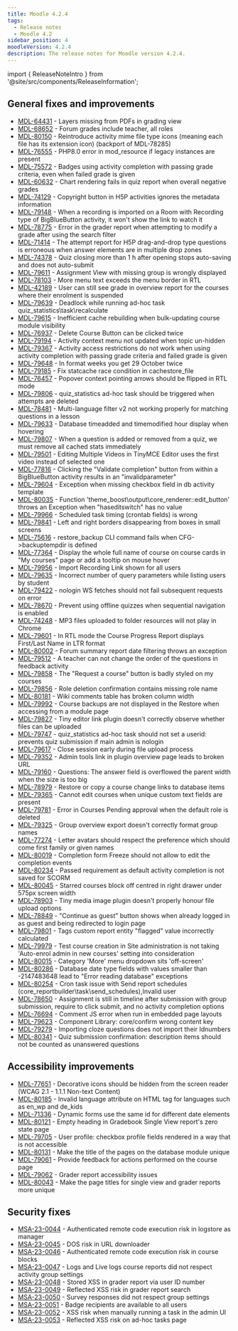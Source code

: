 ```yaml
---
title: Moodle 4.2.4
tags:
  - Release notes
  - Moodle 4.2
sidebar_position: 4
moodleVersion: 4.2.4
description: The release notes for Moodle version 4.2.4.
---
```


import { ReleaseNoteIntro } from '@site/src/components/ReleaseInformation';

<ReleaseNoteIntro releaseName={frontMatter.moodleVersion} />

## General fixes and improvements
<!-- cspell:disable -->
- [MDL-64431](https://tracker.moodle.org/browse/MDL-64431) - Layers missing from PDFs in grading view
- [MDL-68652](https://tracker.moodle.org/browse/MDL-68652) - Forum grades include teacher, all roles
- [MDL-80150](https://tracker.moodle.org/browse/MDL-80150) - Reintroduce activity mime file type icons (meaning each file has its extension icon) (backport of MDL-78285)
- [MDL-76555](https://tracker.moodle.org/browse/MDL-76555) - PHP8.0 error in mod_resource if legacy instances are present
- [MDL-75572](https://tracker.moodle.org/browse/MDL-75572) - Badges using activity completion with passing grade criteria, even when failed grade is given
- [MDL-60632](https://tracker.moodle.org/browse/MDL-60632) - Chart rendering fails in quiz report when overall negative grades
- [MDL-74129](https://tracker.moodle.org/browse/MDL-74129) - Copyright button in H5P activities ignores the metadata information
- [MDL-79148](https://tracker.moodle.org/browse/MDL-79148) - When a recording is imported on a Room with Recording type of BigBlueButton activity, it won't show the link to watch it
- [MDL-78775](https://tracker.moodle.org/browse/MDL-78775) - Error in the grader report when attempting to modify a grade after using the search filter
- [MDL-71414](https://tracker.moodle.org/browse/MDL-71414) - The attempt report for H5P drag-and-drop type questions is erroneous when answer elements are in multiple drop zones
- [MDL-74378](https://tracker.moodle.org/browse/MDL-74378) - Quiz closing more than 1 h after opening stops auto-saving and does not auto-submit
- [MDL-79611](https://tracker.moodle.org/browse/MDL-79611) - Assignment View with missing group is wrongly displayed
- [MDL-78103](https://tracker.moodle.org/browse/MDL-78103) - More menu text exceeds the menu border in RTL
- [MDL-42189](https://tracker.moodle.org/browse/MDL-42189) - User can still see grade in overview report for the courses where their enrolment is suspended
- [MDL-79639](https://tracker.moodle.org/browse/MDL-79639) - Deadlock while running ad-hoc task quiz_statistics\task\recalculate
- [MDL-79615](https://tracker.moodle.org/browse/MDL-79615) - Inefficient cache rebuilding when bulk-updating course module visibility
- [MDL-76937](https://tracker.moodle.org/browse/MDL-76937) - Delete Course Button can be clicked twice
- [MDL-79194](https://tracker.moodle.org/browse/MDL-79194) - Activity context menu not updated when topic un-hidden
- [MDL-79367](https://tracker.moodle.org/browse/MDL-79367) - Activity access restrictions do not work when using activity completion with passing grade criteria and failed grade is given
- [MDL-79648](https://tracker.moodle.org/browse/MDL-79648) - In format weeks you get 29 October twice
- [MDL-79185](https://tracker.moodle.org/browse/MDL-79185) - Fix statcache race condition in cachestore_file
- [MDL-76457](https://tracker.moodle.org/browse/MDL-76457) - Popover context pointing arrows should be flipped in RTL mode
- [MDL-79806](https://tracker.moodle.org/browse/MDL-79806) - quiz_statistics ad-hoc task should be triggered when attempts are deleted
- [MDL-78481](https://tracker.moodle.org/browse/MDL-78481) - Multi-language filter v2 not working properly for matching questions in a lesson
- [MDL-79633](https://tracker.moodle.org/browse/MDL-79633) - Database timeadded and timemodified hour display when hovering
- [MDL-79807](https://tracker.moodle.org/browse/MDL-79807) - When a question is added or removed from a quiz, we must remove all cached stats immediately
- [MDL-79501](https://tracker.moodle.org/browse/MDL-79501) - Editing Multiple Videos in TinyMCE Editor uses the first video instead of selected one
- [MDL-77816](https://tracker.moodle.org/browse/MDL-77816) - Clicking the "Validate completion" button from within a BigBlueButton activity results in an "invalidparameter"
- [MDL-79604](https://tracker.moodle.org/browse/MDL-79604) - Exception when missing checkbox field in db activity template
- [MDL-80035](https://tracker.moodle.org/browse/MDL-80035) - Function 'theme_boost\output\core_renderer::edit_button' throws an Exception when "haseditswitch" has no value
- [MDL-79966](https://tracker.moodle.org/browse/MDL-79966) - Scheduled task timing (crontab fields) is wrong
- [MDL-79841](https://tracker.moodle.org/browse/MDL-79841) - Left and right borders disappearing from boxes in small screens
- [MDL-75616](https://tracker.moodle.org/browse/MDL-75616) - restore_backup CLI command fails when CFG->backuptempdir is defined
- [MDL-77364](https://tracker.moodle.org/browse/MDL-77364) - Display the whole full name of course on course cards in "My courses" page or add a tooltip on mouse hover
- [MDL-79956](https://tracker.moodle.org/browse/MDL-79956) - Import Recording Link shown for all users
- [MDL-79635](https://tracker.moodle.org/browse/MDL-79635) - Incorrect number of query parameters while listing users by student
- [MDL-79422](https://tracker.moodle.org/browse/MDL-79422) - nologin WS fetches should not fail subsequent requests on error
- [MDL-78670](https://tracker.moodle.org/browse/MDL-78670) - Prevent using offline quizzes when sequential navigation is enabled
- [MDL-74248](https://tracker.moodle.org/browse/MDL-74248) - MP3 files uploaded to folder resources will not play in Chrome
- [MDL-79601](https://tracker.moodle.org/browse/MDL-79601) - In RTL mode the Course Progress Report displays First/Last Name in LTR format
- [MDL-80002](https://tracker.moodle.org/browse/MDL-80002) - Forum summary report date filtering throws an exception
- [MDL-79512](https://tracker.moodle.org/browse/MDL-79512) - A teacher can not change the order of the questions in feedback activity
- [MDL-79858](https://tracker.moodle.org/browse/MDL-79858) - The "Request a course" button is badly styled on my courses
- [MDL-79856](https://tracker.moodle.org/browse/MDL-79856) - Role deletion confirmation contains missing role name
- [MDL-80181](https://tracker.moodle.org/browse/MDL-80181) - Wiki comments table has broken column width
- [MDL-79992](https://tracker.moodle.org/browse/MDL-79992) - Course backups are not displayed in the Restore when accessing from a module page
- [MDL-79827](https://tracker.moodle.org/browse/MDL-79827) - Tiny editor link plugin doesn't correctly observe whether files can be uploaded
- [MDL-79747](https://tracker.moodle.org/browse/MDL-79747) - quiz_statistics ad-hoc task should not set a userid: prevents quiz submission if main admin is nologin
- [MDL-79617](https://tracker.moodle.org/browse/MDL-79617) - Close session early during file upload process
- [MDL-79352](https://tracker.moodle.org/browse/MDL-79352) - Admin tools link in plugin overview page leads to broken URL
- [MDL-79160](https://tracker.moodle.org/browse/MDL-79160) - Questions: The answer field is overflowed the parent width when the size is too big
- [MDL-78979](https://tracker.moodle.org/browse/MDL-78979) - Restore or copy a course change links to database items
- [MDL-79365](https://tracker.moodle.org/browse/MDL-79365) - Cannot edit courses when unique custom text fields are present
- [MDL-79781](https://tracker.moodle.org/browse/MDL-79781) - Error in Courses Pending approval when the default role is deleted
- [MDL-79325](https://tracker.moodle.org/browse/MDL-79325) - Group overview export doesn't correctly format group names
- [MDL-77274](https://tracker.moodle.org/browse/MDL-77274) - Letter avatars should respect the preference which should come first family or given names
- [MDL-80019](https://tracker.moodle.org/browse/MDL-80019) - Completion form Freeze should not allow to edit the completion events
- [MDL-80234](https://tracker.moodle.org/browse/MDL-80234) - Passed requirement as default activity completion is not saved for SCORM
- [MDL-80045](https://tracker.moodle.org/browse/MDL-80045) - Starred courses block off centred in right drawer under 575px screen width
- [MDL-78903](https://tracker.moodle.org/browse/MDL-78903) - Tiny media image plugin doesn't properly honour file upload options
- [MDL-78849](https://tracker.moodle.org/browse/MDL-78849) - "Continue as guest" button shows when already logged in as guest and being redirected to login page
- [MDL-79801](https://tracker.moodle.org/browse/MDL-79801) - Tags custom report entity "flagged" value incorrectly calculated
- [MDL-79979](https://tracker.moodle.org/browse/MDL-79979) - Test course creation in Site administration is not taking 'Auto-enrol admin in new courses' setting into consideration
- [MDL-80015](https://tracker.moodle.org/browse/MDL-80015) - Category 'More' menu dropdown sits 'off-screen'
- [MDL-80286](https://tracker.moodle.org/browse/MDL-80286) - Database date type fields with values smaller than -2147483648 lead to "Error reading database" exceptions
- [MDL-80254](https://tracker.moodle.org/browse/MDL-80254) - Cron task issue with Send report schedules (core_reportbuilder\task\send_schedules),Invalid user
- [MDL-78650](https://tracker.moodle.org/browse/MDL-78650) - Assignment is still in timeline after submission with group submission, require to click submit, and no activity completion options
- [MDL-76694](https://tracker.moodle.org/browse/MDL-76694) - Comment JS error when run in embedded page layouts
- [MDL-79623](https://tracker.moodle.org/browse/MDL-79623) - Component Library: core/confirm wrong content key
- [MDL-79279](https://tracker.moodle.org/browse/MDL-79279) - Importing cloze questions does not import their Idnumbers
- [MDL-80341](https://tracker.moodle.org/browse/MDL-80341) - Quiz submission confirmation: description items should not be counted as unanswered questions
<!-- cspell:enable -->

## Accessibility improvements
<!-- cspell:disable -->
- [MDL-77651](https://tracker.moodle.org/browse/MDL-77651) - Decorative icons should be hidden from the screen reader (WCAG 2.1 - 1.1.1 Non-text Content)
- [MDL-80185](https://tracker.moodle.org/browse/MDL-80185) - Invalid language attribute on HTML tag for languages such as en_wp and de_kids
- [MDL-71336](https://tracker.moodle.org/browse/MDL-71336) - Dynamic forms use the same id for different date elements
- [MDL-80121](https://tracker.moodle.org/browse/MDL-80121) - Empty heading in Gradebook Single View report's zero state page
- [MDL-79705](https://tracker.moodle.org/browse/MDL-79705) - User profile: checkbox profile fields rendered in a way that is not accessible
- [MDL-80131](https://tracker.moodle.org/browse/MDL-80131) - Make the title of the pages on the database module unique
- [MDL-79061](https://tracker.moodle.org/browse/MDL-79061) - Provide feedback for actions performed on the course page
- [MDL-79062](https://tracker.moodle.org/browse/MDL-79062) - Grader report accessibility issues
- [MDL-80043](https://tracker.moodle.org/browse/MDL-80043) - Make the page titles for single view and grader reports more unique
<!-- cspell:enable -->

## Security fixes
<!-- cspell:disable -->
- [MSA-23-0044](https://moodle.org/mod/forum/discuss.php?d=453758) - Authenticated remote code execution risk in logstore as manager
- [MSA-23-0045](https://moodle.org/mod/forum/discuss.php?d=453759) - DOS risk in URL downloader
- [MSA-23-0046](https://moodle.org/mod/forum/discuss.php?d=453760) - Authenticated remote code execution risk in course blocks
- [MSA-23-0047](https://moodle.org/mod/forum/discuss.php?d=453761) - Logs and Live logs course reports did not respect activity group settings
- [MSA-23-0048](https://moodle.org/mod/forum/discuss.php?d=453762) - Stored XSS in grader report via user ID number
- [MSA-23-0049](https://moodle.org/mod/forum/discuss.php?d=453763) - Reflected XSS risk in grader report search
- [MSA-23-0050](https://moodle.org/mod/forum/discuss.php?d=453764) - Survey responses did not respect group settings
- [MSA-23-0051](https://moodle.org/mod/forum/discuss.php?d=453765) - Badge recipients are available to all users
- [MSA-23-0052](https://moodle.org/mod/forum/discuss.php?d=453766) - XSS risk when manually running a task in the admin UI
- [MSA-23-0053](https://moodle.org/mod/forum/discuss.php?d=453767) - Reflected XSS risk on ad-hoc tasks page
<!-- cspell:enable -->

